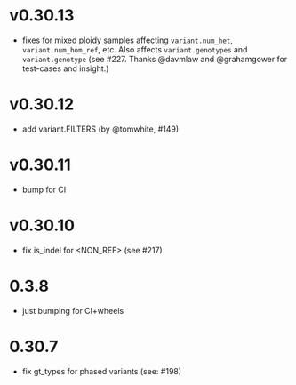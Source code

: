 # v0.30.13
+ fixes for mixed ploidy samples affecting `variant.num_het`,
  `variant.num_hom_ref`, etc. Also affects `variant.genotypes` and
  `variant.genotype` (see #227. Thanks @davmlaw and  @grahamgower for
  test-cases and insight.)

# v0.30.12
+ add variant.FILTERS (by @tomwhite, #149)

# v0.30.11
+ bump for CI

# v0.30.10
+ fix is_indel for <NON_REF> (see #217)

# 0.3.8
+ just bumping for CI+wheels

# 0.30.7
+ fix gt_types for phased variants (see: #198)
